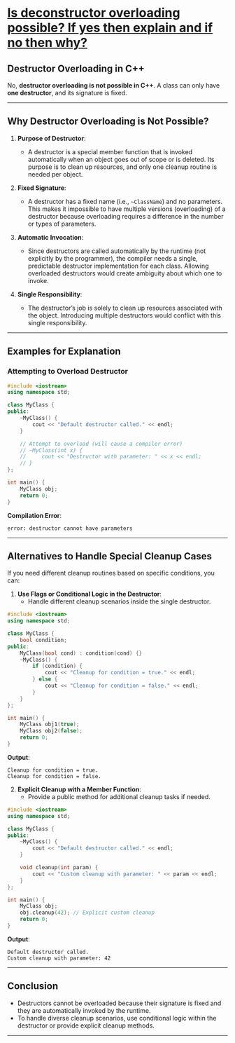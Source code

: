 # [Is deconstructor overloading possible? If yes then explain and if no then why?](#is-deconstructor-overloading-possible-if-yes-then-explain-and-if-no-then-why)

## **Destructor Overloading in C++**

No, **destructor overloading is not possible in C++**. A class can only have **one destructor**, and its signature is fixed.

---

## **Why Destructor Overloading is Not Possible?**
1. **Purpose of Destructor**:
   - A destructor is a special member function that is invoked automatically when an object goes out of scope or is deleted. Its purpose is to clean up resources, and only one cleanup routine is needed per object.

2. **Fixed Signature**:
   - A destructor has a fixed name (i.e., `~ClassName`) and no parameters. This makes it impossible to have multiple versions (overloading) of a destructor because overloading requires a difference in the number or types of parameters.

3. **Automatic Invocation**:
   - Since destructors are called automatically by the runtime (not explicitly by the programmer), the compiler needs a single, predictable destructor implementation for each class. Allowing overloaded destructors would create ambiguity about which one to invoke.

4. **Single Responsibility**:
   - The destructor’s job is solely to clean up resources associated with the object. Introducing multiple destructors would conflict with this single responsibility.

---

## **Examples for Explanation**

### Attempting to Overload Destructor
```cpp
#include <iostream>
using namespace std;

class MyClass {
public:
    ~MyClass() {
        cout << "Default destructor called." << endl;
    }

    // Attempt to overload (will cause a compiler error)
    // ~MyClass(int x) {
    //     cout << "Destructor with parameter: " << x << endl;
    // }
};

int main() {
    MyClass obj;
    return 0;
}
```

**Compilation Error**:
```
error: destructor cannot have parameters
```

---

## **Alternatives to Handle Special Cleanup Cases**
If you need different cleanup routines based on specific conditions, you can:

1. **Use Flags or Conditional Logic in the Destructor**:
   - Handle different cleanup scenarios inside the single destructor.

```cpp
#include <iostream>
using namespace std;

class MyClass {
    bool condition;
public:
    MyClass(bool cond) : condition(cond) {}
    ~MyClass() {
        if (condition) {
            cout << "Cleanup for condition = true." << endl;
        } else {
            cout << "Cleanup for condition = false." << endl;
        }
    }
};

int main() {
    MyClass obj1(true);
    MyClass obj2(false);
    return 0;
}
```

**Output**:
```
Cleanup for condition = true.
Cleanup for condition = false.
```

2. **Explicit Cleanup with a Member Function**:
   - Provide a public method for additional cleanup tasks if needed.

```cpp
#include <iostream>
using namespace std;

class MyClass {
public:
    ~MyClass() {
        cout << "Default destructor called." << endl;
    }

    void cleanup(int param) {
        cout << "Custom cleanup with parameter: " << param << endl;
    }
};

int main() {
    MyClass obj;
    obj.cleanup(42); // Explicit custom cleanup
    return 0;
}
```

**Output**:
```
Default destructor called.
Custom cleanup with parameter: 42
```

---

## **Conclusion**
- Destructors cannot be overloaded because their signature is fixed and they are automatically invoked by the runtime. 
- To handle diverse cleanup scenarios, use conditional logic within the destructor or provide explicit cleanup methods.

---

